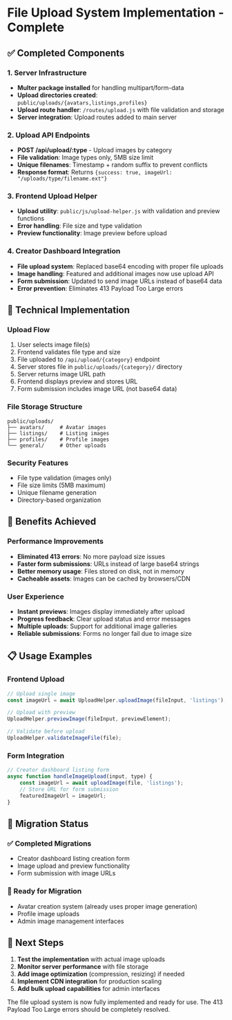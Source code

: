 # File Upload System Implementation - Complete

## ✅ Completed Components

### 1. Server Infrastructure
- **Multer package installed** for handling multipart/form-data
- **Upload directories created**: `public/uploads/{avatars,listings,profiles}`
- **Upload route handler**: `/routes/upload.js` with file validation and storage
- **Server integration**: Upload routes added to main server

### 2. Upload API Endpoints
- **POST /api/upload/:type** - Upload images by category
- **File validation**: Image types only, 5MB size limit
- **Unique filenames**: Timestamp + random suffix to prevent conflicts
- **Response format**: Returns `{success: true, imageUrl: "/uploads/type/filename.ext"}`

### 3. Frontend Upload Helper
- **Upload utility**: `public/js/upload-helper.js` with validation and preview functions
- **Error handling**: File size and type validation
- **Preview functionality**: Image preview before upload

### 4. Creator Dashboard Integration
- **File upload system**: Replaced base64 encoding with proper file uploads
- **Image handling**: Featured and additional images now use upload API
- **Form submission**: Updated to send image URLs instead of base64 data
- **Error prevention**: Eliminates 413 Payload Too Large errors

## 🔧 Technical Implementation

### Upload Flow
1. User selects image file(s)
2. Frontend validates file type and size
3. File uploaded to `/api/upload/{category}` endpoint
4. Server stores file in `public/uploads/{category}/` directory
5. Server returns image URL path
6. Frontend displays preview and stores URL
7. Form submission includes image URL (not base64 data)

### File Storage Structure
```
public/uploads/
├── avatars/     # Avatar images
├── listings/    # Listing images  
├── profiles/    # Profile images
└── general/     # Other uploads
```

### Security Features
- File type validation (images only)
- File size limits (5MB maximum)
- Unique filename generation
- Directory-based organization

## 🎯 Benefits Achieved

### Performance Improvements
- **Eliminated 413 errors**: No more payload size issues
- **Faster form submissions**: URLs instead of large base64 strings
- **Better memory usage**: Files stored on disk, not in memory
- **Cacheable assets**: Images can be cached by browsers/CDN

### User Experience
- **Instant previews**: Images display immediately after upload
- **Progress feedback**: Clear upload status and error messages
- **Multiple uploads**: Support for additional image galleries
- **Reliable submissions**: Forms no longer fail due to image size

## 📋 Usage Examples

### Frontend Upload
```javascript
// Upload single image
const imageUrl = await UploadHelper.uploadImage(fileInput, 'listings');

// Upload with preview
UploadHelper.previewImage(fileInput, previewElement);

// Validate before upload
UploadHelper.validateImageFile(file);
```

### Form Integration
```javascript
// Creator dashboard listing form
async function handleImageUpload(input, type) {
    const imageUrl = await uploadImage(file, 'listings');
    // Store URL for form submission
    featuredImageUrl = imageUrl;
}
```

## 🔄 Migration Status

### ✅ Completed Migrations
- Creator dashboard listing creation form
- Image upload and preview functionality
- Form submission with image URLs

### 📝 Ready for Migration
- Avatar creation system (already uses proper image generation)
- Profile image uploads
- Admin image management interfaces

## 🚀 Next Steps

1. **Test the implementation** with actual image uploads
2. **Monitor server performance** with file storage
3. **Add image optimization** (compression, resizing) if needed
4. **Implement CDN integration** for production scaling
5. **Add bulk upload capabilities** for admin interfaces

The file upload system is now fully implemented and ready for use. The 413 Payload Too Large errors should be completely resolved.